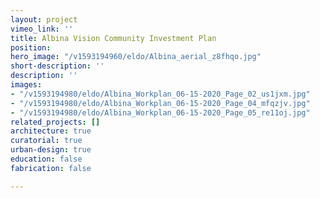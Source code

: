 ```yaml
---
layout: project
vimeo_link: ''
title: Albina Vision Community Investment Plan
position: 
hero_image: "/v1593194960/eldo/Albina_aerial_z8fhqo.jpg"
short-description: ''
description: ''
images:
- "/v1593194980/eldo/Albina_Workplan_06-15-2020_Page_02_us1jxm.jpg"
- "/v1593194980/eldo/Albina_Workplan_06-15-2020_Page_04_mfqzjv.jpg"
- "/v1593194980/eldo/Albina_Workplan_06-15-2020_Page_05_re11oj.jpg"
related_projects: []
architecture: true
curatorial: true
urban-design: true
education: false
fabrication: false

---
```

